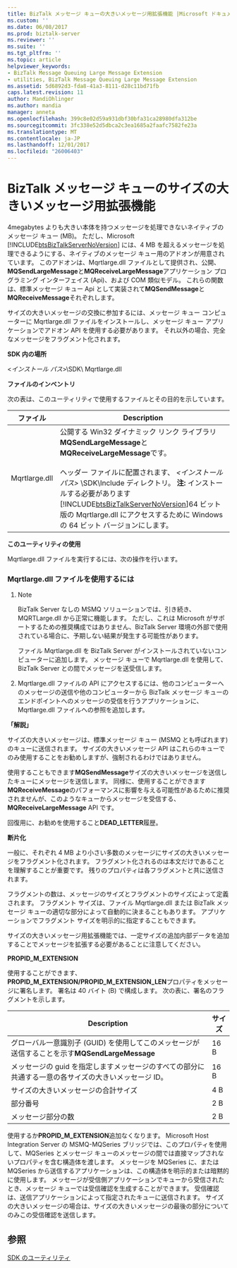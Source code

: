 ```yaml
---
title: BizTalk メッセージ キューの大きいメッセージ用拡張機能 |Microsoft ドキュメント
ms.custom: ''
ms.date: 06/08/2017
ms.prod: biztalk-server
ms.reviewer: ''
ms.suite: ''
ms.tgt_pltfrm: ''
ms.topic: article
helpviewer_keywords:
- BizTalk Message Queuing Large Message Extension
- utilities, BizTalk Message Queuing Large Message Extension
ms.assetid: 5d6892d3-fda8-41a3-8111-d28c11bd71fb
caps.latest.revision: 11
author: MandiOhlinger
ms.author: mandia
manager: anneta
ms.openlocfilehash: 399c8e02d59a931dbf30bfa31ca28980dfa312be
ms.sourcegitcommit: 3fc338e52d5dbca2c3ea1685a2faafc7582fe23a
ms.translationtype: MT
ms.contentlocale: ja-JP
ms.lasthandoff: 12/01/2017
ms.locfileid: "26006403"
---
```

# <a name="biztalk-message-queuing-large-message-extension"></a>BizTalk メッセージ キューのサイズの大きいメッセージ用拡張機能
4megabytes よりも大きい本体を持つメッセージを処理できないネイティブのメッセージ キュー (MB)。 ただし、Microsoft [!INCLUDE[btsBizTalkServerNoVersion](../includes/btsbiztalkservernoversion-md.md)] には、4 MB を超えるメッセージを処理できるようにする、ネイティブのメッセージ キュー用のアドオンが用意されています。 このアドオンは、Mqrtlarge.dll ファイルとして提供され、公開、 **MQSendLargeMessage**と**MQReceiveLargeMessage**アプリケーション プログラミング インターフェイス (Api)、および COM 類似モデル。 これらの関数は、標準メッセージ キュー Api として実装されて**MQSendMessage**と**MQReceiveMessage**それぞれします。  
  
 サイズの大きいメッセージの交換に参加するには、メッセージ キュー コンピューターに Mqrtlarge.dll ファイルをインストールし、メッセージ キュー アプリケーションでアドオン API を使用する必要があります。 それ以外の場合、完全なメッセージをフラグメント化されます。  
  
 **SDK 内の場所**  
  
 \<*インストール パス*\>\SDK\ Mqrtlarge.dll  
  
 **ファイルのインベントリ**  
  
 次の表は、このユーティリティで使用するファイルとその目的を示しています。  
  
|ファイル|Description|  
|---------------|-----------------|  
|Mqrtlarge.dll|公開する Win32 ダイナミック リンク ライブラリ**MQSendLargeMessage**と**MQReceiveLargeMessage**です。<br /><br /> ヘッダー ファイルに配置されます、 *\<インストール パス\>* \SDK\Include ディレクトリ。 **注:** インストールする必要があります[!INCLUDE[btsBizTalkServerNoVersion](../includes/btsbiztalkservernoversion-md.md)]64 ビット版の Mqrtlarge.dll にアクセスするために Windows の 64 ビット バージョンにします。|  
  
 **このユーティリティの使用**  
  
 Mqrtlarge.dll ファイルを実行するには、次の操作を行います。  
  
### <a name="to-use-the-mqrtlargedll-file"></a>Mqrtlarge.dll ファイルを使用するには  
  
1.  > [!NOTE]
    >  BizTalk Server なしの MSMQ ソリューションでは、引き続き、MQRTLarge.dll から正常に機能します。 ただし、これは Microsoft がサポートするための推奨構成ではありません、BizTalk Server 環境の外部で使用されている場合に、予期しない結果が発生する可能性があります。  
  
     ファイル Mqrtlarge.dll を BizTalk Server がインストールされていないコンピューターに追加します。 メッセージ キューで Mqrtlarge.dll を使用して、BizTalk Server との間でメッセージを送受信します。  
  
2.  Mqrtlarge.dll ファイルの API にアクセスするには、他のコンピューターへのメッセージの送信や他のコンピューターから BizTalk メッセージ キューのエンドポイントへのメッセージの受信を行うアプリケーションに、Mqrtlarge.dll ファイルへの参照を追加します。  
  
 **「解説」**  
  
 サイズの大きいメッセージは、標準メッセージ キュー (MSMQ とも呼ばれます) のキューに送信されます。 サイズの大きいメッセージ API はこれらのキューでのみ使用することをお勧めしますが、強制されるわけではありません。  
  
 使用することもできます**MQSendMessage**サイズの大きいメッセージを送信したキューにメッセージを送信します。 同様に、使用することができます**MQReceiveMessage**のパフォーマンスに影響を与える可能性があるために推奨されませんが、このようなキューからメッセージを受信する、 **MQReceiveLargeMessage** API です。  
  
 回復用に、お勧めを使用すること**DEAD_LETTER**履歴。  
  
 **断片化**  
  
 一般に、それぞれ 4 MB より小さい多数のメッセージにサイズの大きいメッセージをフラグメント化されます。 フラグメント化されるのは本文だけであることを理解することが重要です。 残りのプロパティは各フラグメントと共に送信されます。  
  
 フラグメントの数は、メッセージのサイズとフラグメントのサイズによって定義されます。 フラグメント サイズは、ファイル Mqrtlarge.dll または BizTalk メッセージ キューの適切な部分によって自動的に決まることもあります。 アプリケーションでフラグメント サイズを明示的に指定することもできます。  
  
 サイズの大きいメッセージ用拡張機能では、一定サイズの追加内部データを追加することでメッセージを拡張する必要があることに注意してください。  
  
 **PROPID_M_EXTENSION**  
  
 使用することができます、 **PROPID_M_EXTENSION/PROPID_M_EXTENSION_LEN**プロパティをメッセージに署名します。 署名は 40 バイト (B) で構成します。 次の表に、署名のフラグメントを示します。  
  
|Description|サイズ|  
|-----------------|----------|  
|グローバル一意識別子 (GUID) を使用してこのメッセージが送信することを示す**MQSendLargeMessage**|16 B|  
|メッセージの guid を指定しますメッセージのすべての部分に共通する一意の各サイズの大きいメッセージ ID。|16 B|  
|サイズの大きいメッセージの合計サイズ|4 B|  
|部分番号|2 B|  
|メッセージ部分の数|2 B|  
  
 使用するか**PROPID_M_EXTENSION**追加なくなります。 Microsoft Host Integration Server の MSMQ-MQSeries ブリッジでは、このプロパティを使用して、MQSeries とメッセージ キューのメッセージの間では直接マップされないプロパティを含む構造体を渡します。 メッセージを MQSeries に、または MQSeries から送信するアプリケーションは、この構造体を明示的または暗黙的に使用します。 メッセージが受信側アプリケーションでキューから受信されたとき、メッセージ キューでは受信確認を生成することができます。 受信確認は、送信アプリケーションによって指定されたキューに送信されます。 サイズの大きいメッセージの場合は、サイズの大きいメッセージの最後の部分についてのみこの受信確認を送信します。  
  
## <a name="see-also"></a>参照  
 [SDK のユーティリティ](../core/utilities-in-the-sdk.md)